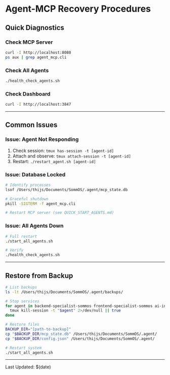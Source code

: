 # Agent-MCP Recovery Procedures

## Quick Diagnostics

### Check MCP Server
```bash
curl -I http://localhost:8080
ps aux | grep agent_mcp.cli
```

### Check All Agents
```bash
./health_check_agents.sh
```

### Check Dashboard
```bash
curl -I http://localhost:3847
```

---

## Common Issues

### Issue: Agent Not Responding
1. Check session: `tmux has-session -t [agent-id]`
2. Attach and observe: `tmux attach-session -t [agent-id]`
3. Restart: `./restart_agent.sh [agent-id]`

### Issue: Database Locked
```bash
# Identify processes
lsof /Users/thijs/Documents/SommOS/.agent/mcp_state.db

# Graceful shutdown
pkill -SIGTERM -f agent_mcp.cli

# Restart MCP server (see QUICK_START_AGENTS.md)
```

### Issue: All Agents Down
```bash
# Full restart
./start_all_agents.sh

# Verify
./health_check_agents.sh
```

---

## Restore from Backup

```bash
# List backups
ls -lt /Users/thijs/Documents/SommOS/.agent/backups/

# Stop services
for agent in backend-specialist-sommos frontend-specialist-sommos ai-integration-specialist-sommos devops-specialist-sommos test-specialist-sommos; do
  tmux kill-session -t "$agent" 2>/dev/null || true
done

# Restore files
BACKUP_DIR="[path-to-backup]"
cp "$BACKUP_DIR/mcp_state.db" /Users/thijs/Documents/SommOS/.agent/
cp "$BACKUP_DIR/config.json" /Users/thijs/Documents/SommOS/.agent/

# Restart system
./start_all_agents.sh
```

---

Last Updated: $(date)
